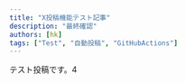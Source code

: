```yaml
---
title: "X投稿機能テスト記事"
description: "最終確認"
authors: [hk]
tags: ["Test", "自動投稿", "GitHubActions"]
---
```


テスト投稿です。4
